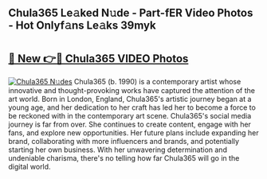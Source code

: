 ## Chula365 Le𝚊ked N𝚞de - Part-fER Video Photos - Hot Onlyf𝚊ns Le𝚊ks 39myk

# <h2><a href="http://ac20890.deff.icu/?id=Chula365">🔗 New 👉🔴 Chula365 VIDEO Photos</a></h2>

[![Chula365 N𝚞des](https://i.imgur.com/rIISA9y.gif)](http://ac20890.deff.icu/?id=Chula365)
Chula365 (b. 1990) is a contemporary artist whose innovative and thought-provoking works have captured the attention of the art world. Born in London, England, Chula365's artistic journey began at a young age, and her dedication to her craft has led her to become a force to be reckoned with in the contemporary art scene. Chula365's social media journey is far from over. She continues to create content, engage with her fans, and explore new opportunities. Her future plans include expanding her brand, collaborating with more influencers and brands, and potentially starting her own business. With her unwavering determination and undeniable charisma, there's no telling how far Chula365 will go in the digital world.

